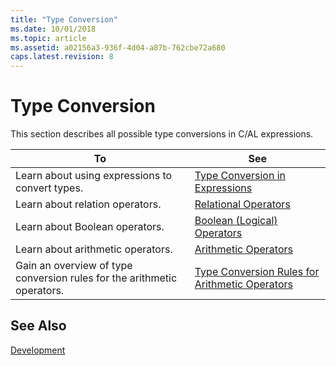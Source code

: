 ```yaml
---
title: "Type Conversion"
ms.date: 10/01/2018
ms.topic: article
ms.assetid: a02156a3-936f-4d04-a87b-762cbe72a680
caps.latest.revision: 8
---
```

# Type Conversion
This section describes all possible type conversions in C/AL expressions.  
  
|To|See|  
|--------|---------|  
|Learn about using expressions to convert types.|[Type Conversion in Expressions](Type-Conversion-in-Expressions.md)|  
|Learn about relation operators.|[Relational Operators](Relational-Operators.md)|  
|Learn about Boolean operators.|[Boolean \(Logical\) Operators](Boolean--Logical--Operators.md)|  
|Learn about arithmetic operators.|[Arithmetic Operators](Arithmetic-Operators.md)|  
|Gain an overview of type conversion rules for the arithmetic operators.|[Type Conversion Rules for Arithmetic Operators](Type-Conversion-Rules-for-Arithmetic-Operators.md)|  
  
## See Also  
 [Development](Development.md)
